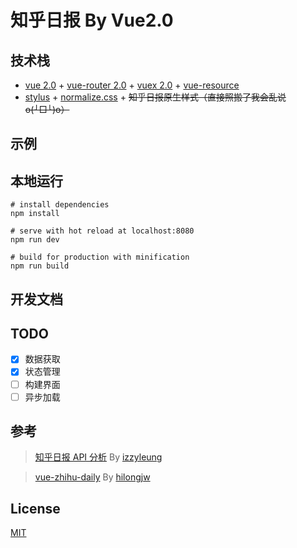 # 知乎日报 By Vue2.0
## 技术栈
- [vue 2.0](https://github.com/vuejs/vue) + [vue-router 2.0](https://github.com/vuejs/vue-router) + [vuex 2.0](https://github.com/vuejs/vuex) + [vue-resource](https://github.com/pagekit/vue-resource)
- [stylus](https://github.com/stylus/stylus) + [normalize.css](https://github.com/necolas/normalize.css) + ~~知乎日报原生样式（直接照搬了我会乱说o(╯□╰)o）~~

## 示例

## 本地运行
``` shell
# install dependencies
npm install

# serve with hot reload at localhost:8080
npm run dev

# build for production with minification
npm run build
```

## 开发文档

## TODO
 - [x] 数据获取
 - [x] 状态管理
 - [ ] 构建界面
 - [ ] 异步加载

## 参考
 > [知乎日报 API 分析](https://github.com/izzyleung/ZhihuDailyPurify/wiki/%E7%9F%A5%E4%B9%8E%E6%97%A5%E6%8A%A5-API-%E5%88%86%E6%9E%90) By [izzyleung](https://github.com/izzyleung)

 > [vue-zhihu-daily](https://github.com/hilongjw/vue-zhihu-daily) By [hilongjw](https://github.com/hilongjw)

## License

 [MIT](http://opensource.org/licenses/MIT)
